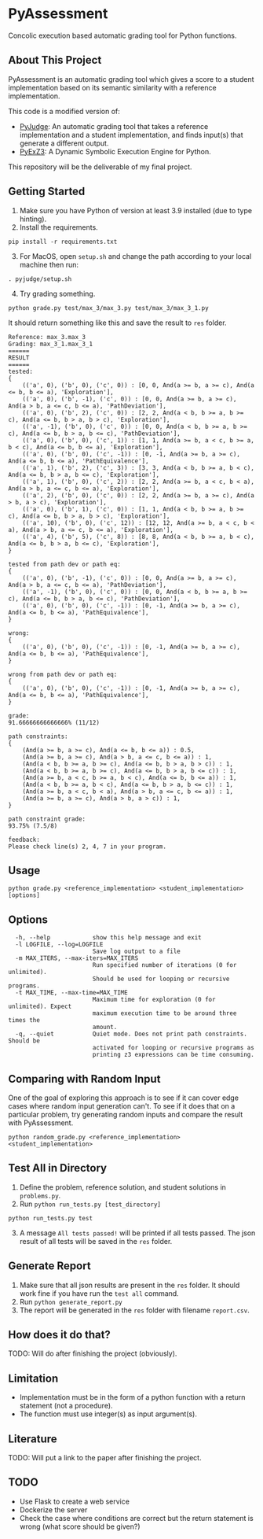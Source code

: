 # PyAssessment
Concolic execution based automatic grading tool for Python functions.

## About This Project
PyAssessment is an automatic grading tool which gives a score to a student implementation based on its semantic similarity with a reference implementation.

This code is a modified version of:
- [PyJudge](https://github.com/Barbariansyah/pyjudge): An automatic grading tool that takes a reference implementation and a student implementation, and finds input(s) that generate a different output.
- [PyExZ3](https://github.com/thomasjball/PyExZ3): A Dynamic Symbolic Execution Engine for Python.

This repository will be the deliverable of my final project.

## Getting Started
1. Make sure you have Python of version at least 3.9 installed (due to type hinting).
2. Install the requirements.
```
pip install -r requirements.txt
```
3. For MacOS, open `setup.sh` and change the path according to your local machine then run:
```
. pyjudge/setup.sh
```
4. Try grading something.
```
python grade.py test/max_3/max_3.py test/max_3/max_3_1.py
```
It should return something like this and save the result to `res` folder.
```
Reference: max_3.max_3
Grading: max_3_1.max_3_1
======
RESULT
======
tested:
{
    (('a', 0), ('b', 0), ('c', 0)) : [0, 0, And(a >= b, a >= c), And(a <= b, b <= a), 'Exploration'],
    (('a', 0), ('b', -1), ('c', 0)) : [0, 0, And(a >= b, a >= c), And(a > b, a <= c, b <= a), 'PathDeviation'],
    (('a', 0), ('b', 2), ('c', 0)) : [2, 2, And(a < b, b >= a, b >= c), And(a <= b, b > a, b > c), 'Exploration'],
    (('a', -1), ('b', 0), ('c', 0)) : [0, 0, And(a < b, b >= a, b >= c), And(a <= b, b > a, b <= c), 'PathDeviation'],
    (('a', 0), ('b', 0), ('c', 1)) : [1, 1, And(a >= b, a < c, b >= a, b < c), And(a <= b, b <= a), 'Exploration'],
    (('a', 0), ('b', 0), ('c', -1)) : [0, -1, And(a >= b, a >= c), And(a <= b, b <= a), 'PathEquivalence'],
    (('a', 1), ('b', 2), ('c', 3)) : [3, 3, And(a < b, b >= a, b < c), And(a <= b, b > a, b <= c), 'Exploration'],
    (('a', 1), ('b', 0), ('c', 2)) : [2, 2, And(a >= b, a < c, b < a), And(a > b, a <= c, b <= a), 'Exploration'],
    (('a', 2), ('b', 0), ('c', 0)) : [2, 2, And(a >= b, a >= c), And(a > b, a > c), 'Exploration'],
    (('a', 0), ('b', 1), ('c', 0)) : [1, 1, And(a < b, b >= a, b >= c), And(a <= b, b > a, b > c), 'Exploration'],
    (('a', 10), ('b', 0), ('c', 12)) : [12, 12, And(a >= b, a < c, b < a), And(a > b, a <= c, b <= a), 'Exploration'],
    (('a', 4), ('b', 5), ('c', 8)) : [8, 8, And(a < b, b >= a, b < c), And(a <= b, b > a, b <= c), 'Exploration'],
}

tested from path dev or path eq:
{
    (('a', 0), ('b', -1), ('c', 0)) : [0, 0, And(a >= b, a >= c), And(a > b, a <= c, b <= a), 'PathDeviation'],
    (('a', -1), ('b', 0), ('c', 0)) : [0, 0, And(a < b, b >= a, b >= c), And(a <= b, b > a, b <= c), 'PathDeviation'],
    (('a', 0), ('b', 0), ('c', -1)) : [0, -1, And(a >= b, a >= c), And(a <= b, b <= a), 'PathEquivalence'],
}

wrong:
{
    (('a', 0), ('b', 0), ('c', -1)) : [0, -1, And(a >= b, a >= c), And(a <= b, b <= a), 'PathEquivalence'],
}

wrong from path dev or path eq:
{
    (('a', 0), ('b', 0), ('c', -1)) : [0, -1, And(a >= b, a >= c), And(a <= b, b <= a), 'PathEquivalence'],
}

grade:
91.66666666666666% (11/12)

path constraints:
{
    (And(a >= b, a >= c), And(a <= b, b <= a)) : 0.5,
    (And(a >= b, a >= c), And(a > b, a <= c, b <= a)) : 1,
    (And(a < b, b >= a, b >= c), And(a <= b, b > a, b > c)) : 1,
    (And(a < b, b >= a, b >= c), And(a <= b, b > a, b <= c)) : 1,
    (And(a >= b, a < c, b >= a, b < c), And(a <= b, b <= a)) : 1,
    (And(a < b, b >= a, b < c), And(a <= b, b > a, b <= c)) : 1,
    (And(a >= b, a < c, b < a), And(a > b, a <= c, b <= a)) : 1,
    (And(a >= b, a >= c), And(a > b, a > c)) : 1,
}

path constraint grade:
93.75% (7.5/8)

feedback:
Please check line(s) 2, 4, 7 in your program.
```

## Usage
```
python grade.py <reference_implementation> <student_implementation> [options]
```

## Options
```
  -h, --help            show this help message and exit
  -l LOGFILE, --log=LOGFILE
                        Save log output to a file
  -m MAX_ITERS, --max-iters=MAX_ITERS
                        Run specified number of iterations (0 for unlimited).
                        Should be used for looping or recursive programs.
  -t MAX_TIME, --max-time=MAX_TIME
                        Maximum time for exploration (0 for unlimited). Expect
                        maximum execution time to be around three times the
                        amount.
  -q, --quiet           Quiet mode. Does not print path constraints. Should be
                        activated for looping or recursive programs as
                        printing z3 expressions can be time consuming.
```

## Comparing with Random Input
One of the goal of exploring this approach is to see if it can cover edge cases where random input generation can't. To see if it does that on a particular problem, try generating random inputs and compare the result with PyAssessment.

```
python random_grade.py <reference_implementation> <student_implementation>
```

## Test All in Directory
1. Define the problem, reference solution, and student solutions in `problems.py`.
2. Run `python run_tests.py [test_directory]`
```
python run_tests.py test
```
3. A message `All tests passed!` will be printed if all tests passed. The json result of all tests will be saved in the `res` folder.

## Generate Report
1. Make sure that all json results are present in the `res` folder. It should work fine if you have run the `test all` command.
2. Run `python generate_report.py`
3. The report will be generated in the `res` folder with filename `report.csv`.

## How does it do that?
TODO: Will do after finishing the project (obviously).

## Limitation
- Implementation must be in the form of a python function with a return statement (not a procedure).
- The function must use integer(s) as input argument(s).

## Literature
TODO: Will put a link to the paper after finishing the project.

## TODO
- Use Flask to create a web service
- Dockerize the server
- Check the case where conditions are correct but the return statement is wrong (what score should be given?)